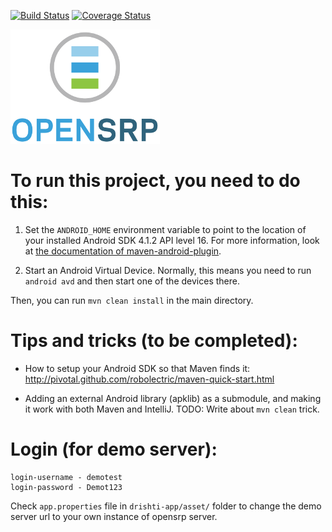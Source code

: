 [![Build Status](https://travis-ci.org/OpenSRP/opensrp-client-core.svg?branch=master)](https://travis-ci.org/OpenSRP/opensrp-client-core) [![Coverage Status](https://coveralls.io/repos/github/OpenSRP/opensrp-client-core/badge.svg?branch=master)](https://coveralls.io/github/OpenSRP/opensrp-client-core?branch=master)

[![Dristhi](opensrp-app/res/drawable-mdpi/login_logo.png)](https://smartregister.atlassian.net/wiki/dashboard.action)

To run this project, you need to do this:
========================================

1. Set the `ANDROID_HOME` environment variable to point to the location of your installed Android SDK 4.1.2 API level 16. For more information, look at [the documentation of maven-android-plugin](http://code.google.com/p/maven-android-plugin/wiki/GettingStarted).

2. Start an Android Virtual Device. Normally, this means you need to run `android avd` and then start one of the devices there.

Then, you can run `mvn clean install` in the main directory.

Tips and tricks (to be completed):
=================================

* How to setup your Android SDK so that Maven finds it: http://pivotal.github.com/robolectric/maven-quick-start.html

* Adding an external Android library (apklib) as a submodule, and making it work with both Maven and IntelliJ. TODO: Write about `mvn clean` trick.

Login (for demo server):
=================================
```
login-username - demotest
login-password - Demot123
```

Check `app.properties` file in `drishti-app/asset/` folder to change the demo server url to your own instance of opensrp server.
